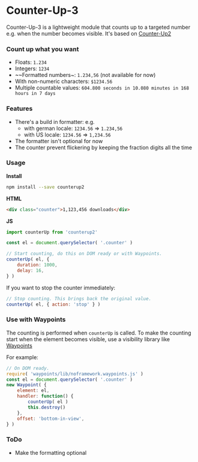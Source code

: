 # Counter-Up-3

Counter-Up-3 is a lightweight module that counts up to a targeted number e.g. when the number becomes visible.
It's based on [Counter-Up2](https://github.com/bfintal/Counter-Up2)


### Count up what you want

* Floats: `1.234`
* Integers: `1234`
* ~~Formatted numbers~: `1.234,56` (not available for now)
* With non-numeric characters: `$1234.56`
* Multiple countable values: `604.800 seconds in 10.080 minutes in 168 hours in 7 days`

### Features
* There's a build in formatter: e.g.
  * with german locale: `1234.56` => `1.234,56`
  * with US locale: `1234.56` => `1,234.56`
* The formatter isn't optional for now
* The counter prevent flickering by keeping the fraction digits all the time

### Usage

**Install**
```bash
npm install --save counterup2
```

**HTML**
```html
<div class="counter">1,123,456 downloads</div>
```

**JS**
```js
import counterUp from 'counterup2'

const el = document.querySelector( '.counter' )

// Start counting, do this on DOM ready or with Waypoints.
counterUp( el, {
    duration: 1000,
    delay: 16,
} )
```

If you want to stop the counter immediately:

```js
// Stop counting. This brings back the original value.
counterUp( el, { action: 'stop' } )
```

### Use with Waypoints

The counting is performed when `counterUp` is called. To make the counting start when the element becomes visible, use a visibility library like [Waypoints](https://www.npmjs.com/package/waypoints)

For example:

```js
// On DOM ready.
require( 'waypoints/lib/noframework.waypoints.js' )
const el = document.querySelector( '.counter' )
new Waypoint( {
    element: el,
    handler: function() { 
        counterUp( el ) 
        this.destroy()
    },
    offset: 'bottom-in-view',
} )
```

### ToDo
* Make the formatting optional
